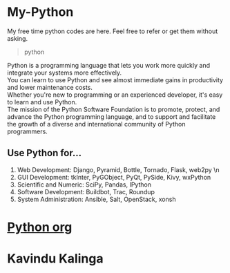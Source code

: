 # My-Python
My free time python codes are here. Feel free to refer or get them without asking.

> python

Python is a programming language that lets you work more quickly and integrate your systems more effectively.  
You can learn to use Python and see almost immediate gains in productivity and lower maintenance costs.  
Whether you're new to programming or an experienced developer, it's easy to learn and use Python.  
The mission of the Python Software Foundation is to promote, protect, and advance the Python programming language, and to support and facilitate the growth of a diverse and international community of Python programmers.  

## Use Python for…
1. Web Development: Django, Pyramid, Bottle, Tornado, Flask, web2py \n
2. GUI Development: tkInter, PyGObject, PyQt, PySide, Kivy, wxPython
3. Scientific and Numeric: SciPy, Pandas, IPython
4. Software Development: Buildbot, Trac, Roundup
5. System Administration: Ansible, Salt, OpenStack, xonsh

# [Python org](https://www.python.org/)



# Kavindu Kalinga
